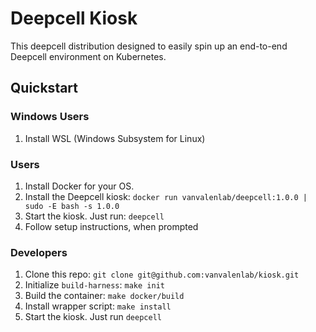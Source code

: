 # Deepcell Kiosk

This deepcell distribution designed to easily spin up an end-to-end Deepcell environment on Kubernetes.

## Quickstart

### Windows Users

1. Install WSL (Windows Subsystem for Linux)

### Users

1. Install Docker for your OS. 
2. Install the Deepcell kiosk: `docker run vanvalenlab/deepcell:1.0.0 | sudo -E bash -s 1.0.0`
3. Start the kiosk. Just run: `deepcell`
4. Follow setup instructions, when prompted

### Developers

1. Clone this repo: `git clone git@github.com:vanvalenlab/kiosk.git`
2. Initialize `build-harness`: `make init`
3. Build the container: `make docker/build`
4. Install wrapper script: `make install`
5. Start the kiosk. Just run `deepcell`


